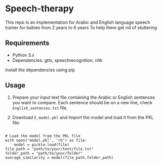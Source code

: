 # Speech-therapy
This repo is an implementation for Arabic and English language speech trainer for babies from 2 years to 6 years To help them get rid of stuttering

## Requirements

- Python 3.x
- Dependencies: gtts, speechrecognition, nltk

Install the dependencies using pip

## Usage

1. Prepare your input text file containing the Arabic or English sentences you want to compare. Each sentence should be on a new line, check `English_sentences.txt` file. 


2. Download `E_model.pkl` and Import the model and load it from the PKL file:
```import pickle

# Load the model from the PKL file
with open('model.pkl', 'rb') as file:
    model = pickle.load(file)
file_path = "path/to/your/text/file.txt"
folder_path = "path/to/your/folder"
average_similarity = model(file_path,folder_path)
